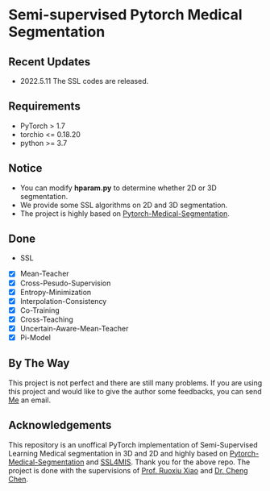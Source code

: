 # Semi-supervised Pytorch Medical Segmentation


## Recent Updates
* 2022.5.11 The SSL codes are released.


## Requirements
* PyTorch > 1.7
* torchio <= 0.18.20
* python >= 3.7

## Notice
* You can modify **hparam.py** to determine whether 2D or 3D segmentation.
* We provide some SSL algorithms on 2D and 3D segmentation.
* The project is highly based on [Pytorch-Medical-Segmentation](https://github.com/MontaEllis/Pytorch-Medical-Segmentation). 




## Done
* SSL
- [x] Mean-Teacher
- [x] Cross-Pesudo-Supervision
- [x] Entropy-Minimization
- [x] Interpolation-Consistency
- [x] Co-Training
- [x] Cross-Teaching
- [x] Uncertain-Aware-Mean-Teacher
- [x] Pi-Model

## By The Way
This project is not perfect and there are still many problems. If you are using this project and would like to give the author some feedbacks, you can send [Me](elliszkn@163.com) an email.

## Acknowledgements
This repository is an unoffical PyTorch implementation of Semi-Supervised Learning Medical segmentation in 3D and 2D and highly based on [Pytorch-Medical-Segmentation](https://github.com/MontaEllis/Pytorch-Medical-Segmentation) and [SSL4MIS](https://github.com/HiLab-git/SSL4MIS). Thank you for the above repo. The project is done with the supervisions of [Prof. Ruoxiu Xiao](http://enscce.ustb.edu.cn/Teach/TeacherList/2020-10-16/114.html) and [Dr. Cheng Chen](b20170310@xs.ustb.edu.cn).
